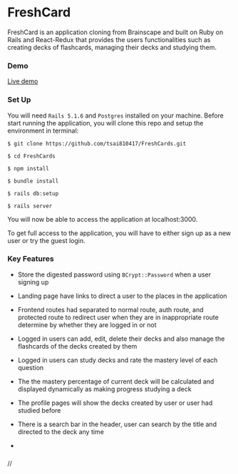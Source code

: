 # FreshCard     
FreshCard is an application cloning from Brainscape and built on Ruby on Rails and React-Redux that provides the users functionalities such as creating decks of flashcards, managing their decks and studying them.       
### Demo            
[Live demo](https://freshcard.herokuapp.com/#/)
### Set Up               
You will need `Rails 5.1.6` and `Postgres` installed on your machine. Before start running the application, you will clone this repo and setup the environment in terminal:
```command
$ git clone https://github.com/tsai810417/FreshCards.git

$ cd FreshCards

$ npm install

$ bundle install

$ rails db:setup

$ rails server
```
You will now be able to access the application at localhost:3000.

To get full access to the application, you will have to either sign up as a new user or try the guest login.
### Key Features
* Store the digested password using `BCrypt::Password` when a user signing up

* Landing page have links to direct a user to the places in the application

* Frontend routes had separated to normal route, auth route, and protected route to redirect user when they are in inappropriate route determine by whether they are logged in or not

* Logged in users can add, edit, delete their decks and also manage the flashcards of the decks created by them

* Logged in users can study decks and rate the mastery level of each question

* The the mastery percentage of current deck will be calculated and displayed dynamically as making progress studying a deck

* The profile pages will show the decks created by user or user had studied before

* There is a search bar in the header, user can search by the title and directed to the deck any time

*


###











//
